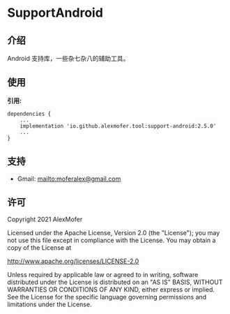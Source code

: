 SupportAndroid
=========

介绍
---

Android 支持库，一些杂七杂八的辅助工具。

使用
---

**引用:**
```
dependencies {
    ...
    implementation 'io.github.alexmofer.tool:support-android:2.5.0'
    ...
}
```

支持
---

- Gmail: <mailto:moferalex@gmail.com>

许可
---

Copyright 2021 AlexMofer

Licensed under the Apache License, Version 2.0 (the "License");
you may not use this file except in compliance with the License.
You may obtain a copy of the License at

   http://www.apache.org/licenses/LICENSE-2.0

Unless required by applicable law or agreed to in writing, software
distributed under the License is distributed on an "AS IS" BASIS,
WITHOUT WARRANTIES OR CONDITIONS OF ANY KIND, either express or implied.
See the License for the specific language governing permissions and
limitations under the License.